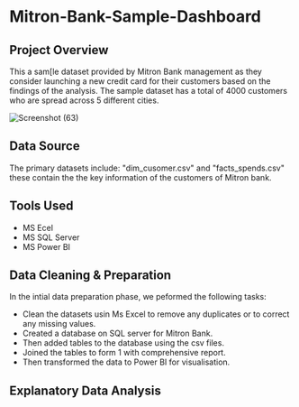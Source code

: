 # Mitron-Bank-Sample-Dashboard

## Project Overview
This a sam[le dataset provided by Mitron Bank management as they consider launching a new credit card for their customers based on the findings of the analysis. The sample dataset has a total of 4000 customers who are spread across 5 different cities.

![Screenshot (63)](https://github.com/user-attachments/assets/d0f6ba44-5944-4fb7-8e1d-277d00ad2829)

## Data Source
The primary datasets include: "dim_cusomer.csv" and "facts_spends.csv" these contain the the key information of the customers of Mitron bank.

## Tools Used
- MS Ecel
- MS SQL Server
- MS Power BI

## Data Cleaning & Preparation
In the intial data preparation phase, we peformed the following tasks:

- Clean the datasets usin Ms Excel to remove any duplicates or to correct any missing values.
- Created a database on SQL server for Mitron Bank.
- Then added tables to the database using the csv files.
- Joined the tables to form 1 with comprehensive report.
- Then transformed the data to Power BI for visualisation.

## Explanatory Data Analysis




